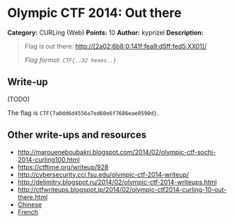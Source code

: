 # Olympic CTF 2014: Out there

**Category:** CURLing (Web)
**Points:** 10
**Author:** kyprizel
**Description:**

> Flag is out there: <http://[2a02:6b8:0:141f:fea9:d5ff:fed5:XX01]/>
>
> _Flag format: `CTF{..32 hexes..}`_

## Write-up

(TODO)

The flag is `CTF{7a0dd6d4556a7ed60e6f7686eae0590d}`.

## Other write-ups and resources

* <http://maroueneboubakri.blogspot.com/2014/02/olympic-ctf-sochi-2014-curling100.html>
* <https://ctftime.org/writeup/928>
* <http://cybersecurity.cci.fsu.edu/olympic-ctf-2014-writeup/>
* <http://delimitry.blogspot.ru/2014/02/olympic-ctf-2014-writeups.html>
* <http://ctfwriteups.blogspot.jp/2014/02/olympic-ctf2014-curling-10-out-there.html>
* [Chinese](http://ddaa.logdown.com/posts/178446-olympic-ctf-2014-10-point-summary)
* [French](http://troll-me.fr/ctf-olympic-ctf-2014-quelques-writeups/)
